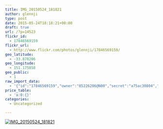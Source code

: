 ```yaml
---
title: IMG_20150524_181821
author: glennji
type: post
date: 2015-05-24T18:18:21+00:00
draft: true
url: /?p=14523
flickr_id:
  - 17846569159
flickr_url:
  - http://www.flickr.com/photos/glennji/17846569159/
geo_latitude:
  - -33.878206
geo_longitude:
  - 151.175858
geo_public:
  - 1
raw_import_data:
  - '{"id":"17846569159","owner":"85226206@N00","secret":"a75ac30804","server":"8881","farm":9,"title":"IMG_20150524_181821","ispublic":0,"isfriend":0,"isfamily":0,"description":{"_content":""},"dateupload":"1432455526","lastupdate":"1432455532","datetaken":"2015-05-24 18:18:21","datetakengranularity":"0","datetakenunknown":"0","ownername":"glennji","tags":"","machine_tags":"","originalsecret":"eb3384cf2e","originalformat":"jpg","latitude":"-33.878206","longitude":"151.175858","accuracy":"16","context":0,"place_id":"qRcYmO1QUrMZuclZ","woeid":"1094076","geo_is_family":0,"geo_is_friend":0,"geo_is_contact":0,"geo_is_public":0,"media":"photo","media_status":"ready","url_o":"https://farm9.staticflickr.com/8881/17846569159_eb3384cf2e_o.jpg","height_o":"4160","width_o":"3120"}'
price_table:
  - 'a:0:{}'
categories:
  - Uncategorized

---
```

<p class="flickr-image">
  <a href="http://www.flickr.com/photos/glennji/17846569159/" class="flickr-link"><img src="http://i0.wp.com/glennji.com/wp-content/uploads/2015/05/17846569159_eb3384cf2e_o.jpg?fit=1024%2C1024" width="" height="" alt="IMG_20150524_181821" class="keyring-img" /></a>
</p>
